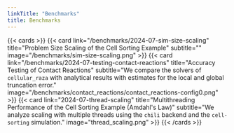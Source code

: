 ```yaml
---
linkTitle: "Benchmarks"
title: Benchmarks
---
```


{{< cards >}}
    {{< card
        link="/benchmarks/2024-07-sim-size-scaling"
        title="Problem Size Scaling of the Cell Sorting Example"
        subtitle=""
        image="/benchmarks/sim-size-scaling.png"
    >}}
    {{< card
        link="/benchmarks/2024-07-testing-contact-reactions"
        title="Accuracy Testing of Contact Reactions"
        subtitle="We compare the solvers of `cellular_raza` with analytical results with estimates for the local and global truncation error."
        image="/benchmarks/contact_reactions/contact_reactions-config0.png"
    >}}
    {{< card
        link="2024-07-thread-scaling"
        title="Multithreading Performance of the Cell Sorting Example (Amdahl's Law)"
        subtitle="We analyze scaling with multiple threads using the `chili` backend and the `cell-sorting` simulation."
        image="thread_scaling.png"
    >}}
{{< /cards >}}
